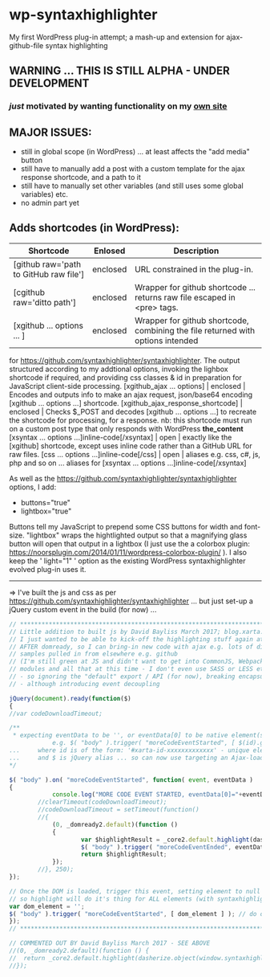 # wp-syntaxhighlighter
My first WordPress plug-in attempt; a mash-up and extension for ajax-github-file syntax highlighting

## WARNING       ... THIS IS STILL ALPHA - UNDER DEVELOPMENT
### *just* motivated by wanting functionality on my [own site](https://blog.xarta.co.uk)  

## MAJOR ISSUES: 

* still in global scope (in WordPress) ... at least affects the "add media" button  
* still have to manually add a post with a custom template for the ajax response shortcode, and a path to it   
* still have to manually set other variables (and still uses some global variables) etc.  
* no admin part yet    

## Adds shortcodes (in WordPress):

Shortcode                   | Enlosed | Description
--------------------------- | ------- | -----------
[github raw='path to GitHub raw file'] | enclosed | URL constrained in the plug-in.
[cgithub raw='ditto path'] | enclosed | Wrapper for github shortcode ... returns raw file escaped in &lt;pre&gt; tags.
[xgithub ... options ... ] | enclosed | Wrapper for github shortcode, combining the file returned with options intended 
for https://github.com/syntaxhighlighter/syntaxhighlighter. The output structured 
according to my addtional options, invoking the lighbox shortcode if required, and 
providing css classes & id in preparation for JavaScript client-side processing.
[xgithub_ajax ... options] | enclosed | Encodes and outputs info to make an ajax request, json/base64 encoding 
[xgithub ... options ...] shortcode.
[xgithub_ajax_response_shortcode] | enclosed | Checks &#36;&#95;POST and decodes [xgithub ... options ...] to 
recreate the shortcode for processing, for a response. nb: this shortcode must run 
on a custom post type that only responds with WordPress **the_content**
[xsyntax ... options ...]inline-code[/xsyntax] | open | exactly like the [xgithub] shortcode, except uses inline code rather 
than a GitHub URL for raw files.
[css ... options ...]inline-code[/css] | open | aliases e.g. css, c#, js, php and so on ... aliases for 
[xsyntax ... options ...]inline-code[/xsyntax]
 
 
 
As well as the https://github.com/syntaxhighlighter/syntaxhighlighter options, I add:
* buttons="true"
* lightbox="true" 	

Buttons tell my JavaScript to prepend some CSS buttons for width and font-size.  "lightbox" wraps the hightlighted output so that a magnifying glass button will open that output in a lightbox  (I just use the a colorbox plugin: https://noorsplugin.com/2014/01/11/wordpress-colorbox-plugin/ ).  I also keep the ' light="1" ' option as the existing WordPress syntaxhighlighter evolved plug-in uses it.

---
 
 => I've built the js and css as per https://github.com/syntaxhighlighter/syntaxhighlighter
    	... but just set-up a jQuery custom event in the build (for now) ...    
   
```javascript 
// **********************************************************************************
// Little addition to built js by David Bayliss March 2017; blog.xarta.co.uk
// I just wanted to be able to kick-off the highlighting stuff again at any time
// AFTER domready, so I can bring-in new code with ajax e.g. lots of different code
// samples pulled in from elsewhere e.g. github
// (I'm still green at JS and didn't want to get into CommonJS, Webpack and importing
// modules and all that at this time - I don't even use SASS or LESS etc. yet!!!
// - so ignoring the "default" export / API (for now), breaking encapsulation/portability
// - although introducing event decoupling

jQuery(document).ready(function($) 
{
//var codeDownloadTimeout;

/**
 * expecting eventData to be '', or eventData[0] to be native element(s)
			e.g. $( "body" ).trigger( "moreCodeEventStarted", [ $(id).get() ] ); 
... 	where id is of the form: '#xarta-id-xxxxxxxxxxxxx' - unique element id
... 	and $ is jQuery alias ... so can now use targeting an Ajax-loaded-element!
*/

$( "body" ).on( "moreCodeEventStarted", function( event, eventData ) 
{
			console.log("MORE CODE EVENT STARTED, eventData[0]="+eventData[0]);
		//clearTimeout(codeDownloadTimeout);
		//codeDownloadTimeout = setTimeout(function() 
		//{
			(0, _domready2.default)(function () 
			{
					var $highlightResult = _core2.default.highlight(dasherize.object(window.syntaxhighlighterConfig || {}), eventData[0]);
					$( "body" ).trigger( "moreCodeEventEnded", eventData[0] );
					return $highlightResult;
			});
		//}, 250);
});

// Once the DOM is loaded, trigger this event, setting element to null
// so highlight will do it's thing for ALL elements (with syntaxhighlighter class)
var dom_element = '';
$( "body" ).trigger( "moreCodeEventStarted", [ dom_element ] ); // do on domready etc.  
});
// ***********************************************************************************

// COMMENTED OUT BY David Bayliss March 2017 - SEE ABOVE
//(0, _domready2.default)(function () {
//  return _core2.default.highlight(dasherize.object(window.syntaxhighlighterConfig || {}));
//});
```
